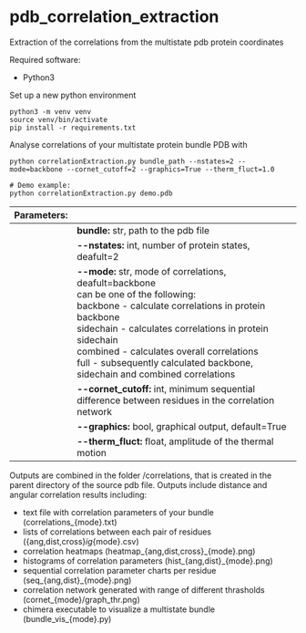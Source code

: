# pdb_correlation_extraction
Extraction of the correlations from the multistate pdb protein coordinates

Required software:
* Python3

Set up a new python environment
```
python3 -m venv venv
source venv/bin/activate
pip install -r requirements.txt
```

Analyse correlations of your multistate protein bundle PDB with
```
python correlationExtraction.py bundle_path --nstates=2 --mode=backbone --cornet_cutoff=2 --graphics=True --therm_fluct=1.0

# Demo example:
python correlationExtraction.py demo.pdb
```

| Parameters:   |               |
| ------------- | ------------- |
|               | **bundle:** str, path to the pdb file |
|               | **--nstates:** int, number of protein states, deafult=2 |
|               | **--mode:** str, mode of correlations, deafult=backbone<br>can be one of the following:<br>backbone - calculate correlations in protein backbone<br>sidechain - calculates correlations in protein sidechain<br>combined - calculates overall correlations<br>full - subsequently calculated backbone, sidechain and combined correlations |
|               | **--cornet_cutoff:** int, minimum sequential difference between residues in the correlation network |
|               | **--graphics:** bool, graphical output, default=True |
|               | **--therm_fluct:** float, amplitude of the thermal motion|

Outputs are combined in the folder /correlations, that is created in the parent directory of the source pdb file.
Outputs include distance and angular correlation results including:
* text file with correlation parameters of your bundle (correlations_{mode}.txt)
* lists of correlations between each pair of residues ({ang,dist,cross}_ig_{mode}.csv)
* correlation heatmaps (heatmap_{ang,dist,cross}_{mode}.png)
* histograms of correlation parameters (hist_{ang,dist}_{mode}.png)
* sequential correlation parameter charts per residue (seq_{ang,dist}_{mode}.png)
* correlation network generated with range of different thrasholds (cornet_{mode}/graph_thr.png)
* chimera executable to visualize a multistate bundle (bundle_vis_{mode}.py)
